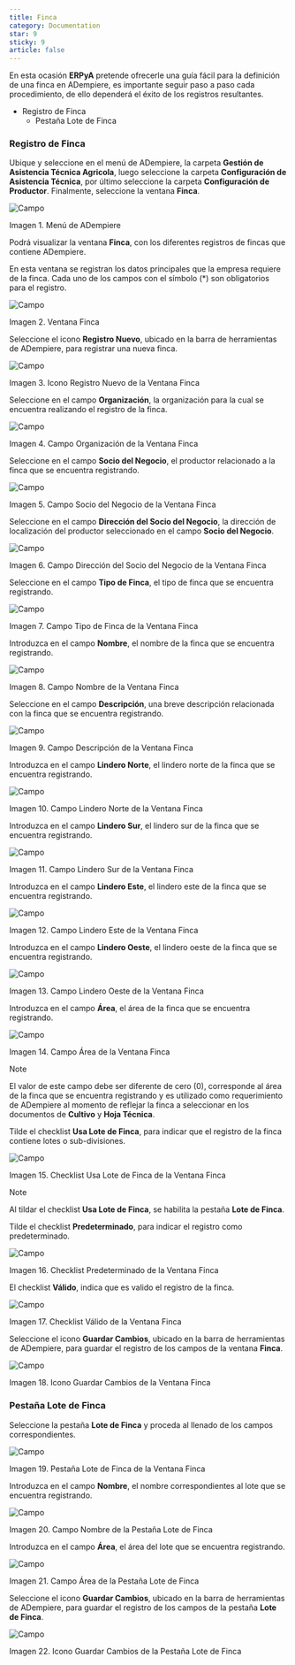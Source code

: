 ```yaml
---
title: Finca
category: Documentation
star: 9
sticky: 9
article: false
---
```


En esta ocasión **ERPyA** pretende ofrecerle una guía fácil para la definición de una finca en ADempiere, es importante seguir paso a paso cada procedimiento, de ello dependerá el éxito de los registros resultantes.

- Registro de Finca
  - Pestaña Lote de Finca

### Registro de Finca

Ubique y seleccione en el menú de ADempiere, la carpeta **Gestión de Asistencia Técnica Agricola**, luego seleccione la carpeta **Configuración de Asistencia Técnica**, por último seleccione la carpeta **Configuración de Productor**. Finalmente, seleccione la ventana **Finca**.

![Campo](/assets/img/docs/assistance-management/atm-assistance-image1.png)

Imagen 1. Menú de ADempiere

Podrá visualizar la ventana **Finca**, con los diferentes registros de fincas que contiene ADempiere.

En esta ventana se registran los datos principales que la empresa requiere de la finca. Cada uno de los campos con el símbolo (\*) son obligatorios para el registro.

![Campo](/assets/img/docs/assistance-management/atm-assistance-image2.png)

Imagen 2. Ventana Finca

Seleccione el icono **Registro Nuevo**, ubicado en la barra de herramientas de ADempiere, para registrar una nueva finca.

![Campo](/assets/img/docs/assistance-management/atm-assistance-image3.png)

Imagen 3. Icono Registro Nuevo de la Ventana Finca

Seleccione en el campo **Organización**, la organización para la cual se encuentra realizando el registro de la finca.

![Campo](/assets/img/docs/assistance-management/atm-assistance-image4.png)

Imagen 4. Campo Organización de la Ventana Finca

Seleccione en el campo **Socio del Negocio**, el productor relacionado a la finca que se encuentra registrando.

![Campo](/assets/img/docs/assistance-management/atm-assistance-image5.png)

Imagen 5. Campo Socio del Negocio de la Ventana Finca

Seleccione en el campo **Dirección del Socio del Negocio**, la dirección de localización del productor seleccionado en el campo **Socio del Negocio**.

![Campo](/assets/img/docs/assistance-management/atm-assistance-image6.png)

Imagen 6. Campo Dirección del Socio del Negocio de la Ventana Finca

Seleccione en el campo **Tipo de Finca**, el tipo de finca que se encuentra registrando.

![Campo](/assets/img/docs/assistance-management/atm-assistance-image7.png)

Imagen 7. Campo Tipo de Finca de la Ventana Finca

Introduzca en el campo **Nombre**, el nombre de la finca que se encuentra registrando.

![Campo](/assets/img/docs/assistance-management/atm-assistance-image8.png)

Imagen 8. Campo Nombre de la Ventana Finca

Seleccione en el campo **Descripción**, una breve descripción relacionada con la finca que se encuentra registrando.

![Campo](/assets/img/docs/assistance-management/atm-assistance-image9.png)

Imagen 9. Campo Descripción de la Ventana Finca

Introduzca en el campo **Lindero Norte**, el lindero norte de la finca que se encuentra registrando.

![Campo](/assets/img/docs/assistance-management/atm-assistance-image10.png)

Imagen 10. Campo Lindero Norte de la Ventana Finca

Introduzca en el campo **Lindero Sur**, el lindero sur de la finca que se encuentra registrando.

![Campo](/assets/img/docs/assistance-management/atm-assistance-image11.png)

Imagen 11. Campo Lindero Sur de la Ventana Finca

Introduzca en el campo **Lindero Este**, el lindero este de la finca que se encuentra registrando.

![Campo](/assets/img/docs/assistance-management/atm-assistance-image12.png)

Imagen 12. Campo Lindero Este de la Ventana Finca

Introduzca en el campo **Lindero Oeste**, el lindero oeste de la finca que se encuentra registrando.

![Campo](/assets/img/docs/assistance-management/atm-assistance-image13.png)

Imagen 13. Campo Lindero Oeste de la Ventana Finca

Introduzca en el campo **Área**, el área de la finca que se encuentra registrando.

![Campo](/assets/img/docs/assistance-management/atm-assistance-image14.png)

Imagen 14. Campo Área de la Ventana Finca

Note

El valor de este campo debe ser diferente de cero (0), corresponde al área de la finca que se encuentra registrando y es utilizado como requerimiento de ADempiere al momento de reflejar la finca a seleccionar en los documentos de **Cultivo** y **Hoja Técnica**.

Tilde el checklist **Usa Lote de Finca**, para indicar que el registro de la finca contiene lotes o sub-divisiones.

![Campo](/assets/img/docs/assistance-management/atm-assistance-image15.png)

Imagen 15. Checklist Usa Lote de Finca de la Ventana Finca

Note

Al tildar el checklist **Usa Lote de Finca**, se habilita la pestaña **Lote de Finca**.

Tilde el checklist **Predeterminado**, para indicar el registro como predeterminado.

![Campo](/assets/img/docs/assistance-management/atm-assistance-image16.png)

Imagen 16. Checklist Predeterminado de la Ventana Finca

El checklist **Válido**, indica que es valido el registro de la finca.

![Campo](/assets/img/docs/assistance-management/atm-assistance-image17.png)

Imagen 17. Checklist Válido de la Ventana Finca

Seleccione el icono **Guardar Cambios**, ubicado en la barra de herramientas de ADempiere, para guardar el registro de los campos de la ventana **Finca**.

![Campo](/assets/img/docs/assistance-management/atm-assistance-image18.png)

Imagen 18. Icono Guardar Cambios de la Ventana Finca

### Pestaña Lote de Finca

Seleccione la pestaña **Lote de Finca** y proceda al llenado de los campos correspondientes.

![Campo](/assets/img/docs/assistance-management/atm-assistance-image19.png)

Imagen 19. Pestaña Lote de Finca de la Ventana Finca

Introduzca en el campo **Nombre**, el nombre correspondientes al lote que se encuentra registrando.

![Campo](/assets/img/docs/assistance-management/atm-assistance-image20.png)

Imagen 20. Campo Nombre de la Pestaña Lote de Finca

Introduzca en el campo **Área**, el área del lote que se encuentra registrando.

![Campo](/assets/img/docs/assistance-management/atm-assistance-image21.png)

Imagen 21. Campo Área de la Pestaña Lote de Finca

Seleccione el icono **Guardar Cambios**, ubicado en la barra de herramientas de ADempiere, para guardar el registro de los campos de la pestaña **Lote de Finca**.

![Campo](/assets/img/docs/assistance-management/atm-assistance-image22.png)

Imagen 22. Icono Guardar Cambios de la Pestaña Lote de Finca
